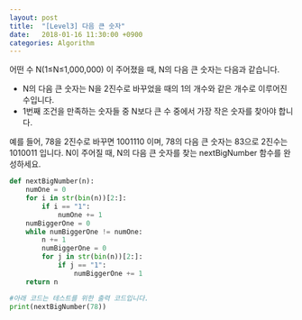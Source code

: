```yaml
---
layout: post
title:  "[Level3] 다음 큰 숫자"
date:   2018-01-16 11:30:00 +0900
categories: Algorithm
---
```


어떤 수 N(1≤N≤1,000,000) 이 주어졌을 때, N의 다음 큰 숫자는 다음과 같습니다.

- N의 다음 큰 숫자는 N을 2진수로 바꾸었을 때의 1의 개수와 같은 개수로 이루어진 수입니다.
- 1번째 조건을 만족하는 숫자들 중 N보다 큰 수 중에서 가장 작은 숫자를 찾아야 합니다.

예를 들어, 78을 2진수로 바꾸면 1001110 이며, 78의 다음 큰 숫자는 83으로 2진수는 1010011 입니다.
N이 주어질 때, N의 다음 큰 숫자를 찾는 nextBigNumber 함수를 완성하세요.

```python
def nextBigNumber(n):
    numOne = 0
    for i in str(bin(n))[2:]:
        if i == "1":
            numOne += 1
    numBiggerOne = 0
    while numBiggerOne != numOne:
        n += 1
        numBiggerOne = 0
        for j in str(bin(n))[2:]:
            if j == "1":
                numBiggerOne += 1
    return n

#아래 코드는 테스트를 위한 출력 코드입니다.
print(nextBigNumber(78))
```
